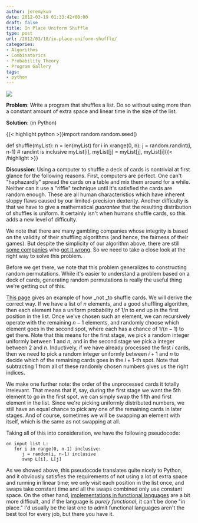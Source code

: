 ```yaml
---
author: jeremykun
date: 2012-03-19 01:33:42+00:00
draft: false
title: In Place Uniform Shuffle
type: post
url: /2012/03/18/in-place-uniform-shuffle/
categories:
- Algorithms
- Combinatorics
- Probability Theory
- Program Gallery
tags:
- python
---
```


[![](http://jeremykun.files.wordpress.com/2012/03/riffle.jpg)
](http://jeremykun.files.wordpress.com/2012/03/riffle.jpg)


**Problem**: Write a program that shuffles a list. Do so without using more than a constant amount of extra space and linear time in the size of the list.

**Solution**: (in Python)

{{< highlight python >}}import random
random.seed()

def shuffle(myList):
   n = len(myList)
   for i in xrange(0, n):
      j = random.randint(i, n-1) # randint is inclusive
      myList[i], myList[j] = myList[j], myList[i]{{< /highlight >}}

**Discussion**: Using a computer to shuffle a deck of cards is nontrivial at first glance for the following reasons. First, computers are perfect. One can't "haphazardly" spread the cards on a table and mix them around for a while. Neither can it use a "riffle" technique until it's satisfied the cards are random enough. These are all human characteristics which have inherent sloppy flaws caused by our limited-precision dexterity. Another difficulty is that we have to give a mathematical _guarantee_ that the resulting distribution of shuffles is uniform. It certainly isn't when humans shuffle cards, so this adds a new level of difficulty.

We note that there are many gambling companies whose integrity is based on the validity of their shuffling algorithms (and hence, the fairness of their games). But despite the simplicity of our algorithm above, there are still [some companies](http://www.planetpoker.com/) who [got it wrong](http://www.cigital.com/papers/download/developer_gambling.php). So we need to take a close look at the right way to solve this problem.

Before we get there, we note that this problem generalizes to constructing random permutations. While it's easier to understand a problem based on a deck of cards, generating random permutations is really the useful thing we're getting out of this.

[This page](http://www.cigital.com/papers/download/developer_gambling.php) gives an example of how _not _to shuffle cards. We will derive the correct way. If we have a list of $n$ elements, and a good shuffling algorithm, then each element has a uniform probability of $1/n$ to end up in the first position in the list. Once we've chosen such an element, we can recursively operate with the remaining $n-1$ elements, and randomly choose which element goes in the second spot, where each has a chance of $1/(n-1)$ to get there. Note that this means for the first stage, we pick a random integer uniformly between 1 and $n$, and in the second stage we pick a integer between 2 and $n$. Inductively, if we have already processed the first $i$ cards, then we need to pick a random integer uniformly between $i+1$ and $n$ to decide which of the remaining cards goes in the $i+1$-th spot. Note that subtracting 1 from all of these randomly chosen numbers gives us the right indices.

We make one further note: the order of the unprocessed cards it totally irrelevant. That means that if, say, during the first stage we want the 5th element to go in the first spot, we can simply swap the fifth and first element in the list. Since we're picking uniformly distributed numbers, we still have an equal chance to pick any one of the remaining cards in later stages. And of course, sometimes we will be swapping an element with itself, which is the same as not swapping at all.

Taking all of this into consideration, we have the following pseudocode:

    
    on input list L:
       for i in range(0, n-1) inclusive:
          j = random(i, n-1) inclusive
          swap L[i], L[j]


As we showed above, this pseudocode translates quite nicely to Python, and it obviously satisfies the requirements of not using a lot of extra space and running in linear time; we only visit each position in the list once, and swaps take constant time and all the swaps combined only use constant space. On the other hand, [implementations in functional languages](http://okmij.org/ftp/Haskell/perfect-shuffle.txt) are a bit more difficult, and if the language is _purely functional_, it can't be done "in place." I'd usually be the last one to admit functional languages aren't the best tool for every job, but there you have it.
